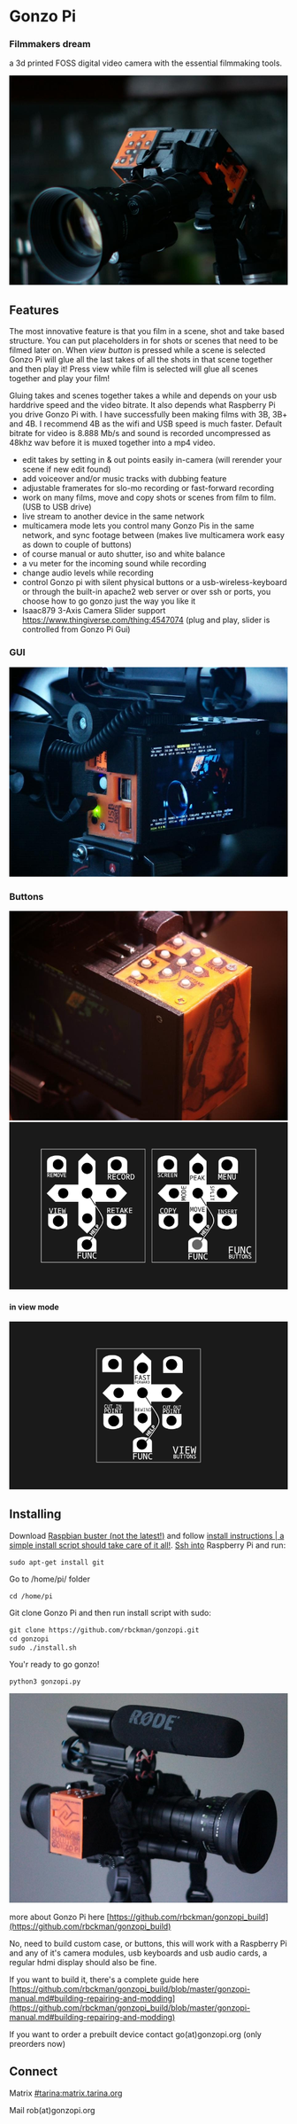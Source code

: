 Gonzo Pi
=============
### Filmmakers dream

a 3d printed FOSS digital video camera with the essential filmmaking tools. 

![Gonzopi](/extras/gonzopi-01.jpeg)

Features
--------

The most innovative feature is that you film in a scene, shot and take based structure. You can put placeholders in for shots or scenes that need to be filmed later on. When *view button* is pressed while a scene is selected Gonzo Pi will glue all the last takes of all the shots in that scene together and then play it! Press view while film is selected will glue all scenes together and play your film!

Gluing takes and scenes together takes a while and depends on your usb harddrive speed and the video bitrate. It also depends what Raspberry Pi you drive Gonzo Pi with. I have successfully been making films with 3B, 3B+ and 4B. I recommend 4B as the wifi and USB speed is much faster. Default bitrate for video is 8.888 Mb/s and sound is recorded uncompressed as 48khz wav before it is muxed together into a mp4 video.

- edit takes by setting in & out points easily in-camera (will rerender your scene if new edit found)
- add voiceover and/or music tracks with dubbing feature
- adjustable framerates for slo-mo recording or fast-forward recording
- work on many films, move and copy shots or scenes from film to film. (USB to USB drive)
- live stream to another device in the same network
- multicamera mode lets you control many Gonzo Pis in the same network, and sync footage between (makes live multicamera work easy as down to couple of buttons)
- of course manual or auto shutter, iso and white balance
- a vu meter for the incoming sound while recording
- change audio levels while recording
- control Gonzo pi with silent physical buttons or a usb-wireless-keyboard or through the built-in apache2 web server or over ssh or ports, you choose how to go gonzo just the way you like it
- Isaac879 3-Axis Camera Slider support https://www.thingiverse.com/thing:4547074 (plug and play, slider is controlled from Gonzo Pi Gui)

### GUI
![Gonzopi](/extras/gonzopi-02.jpeg)

### Buttons
![Gonzopi](/extras/gonzopi-04.jpeg)
![Buttons](/extras/buttons.png)

#### in view mode
![Buttons](/extras/view-buttons.png)

Installing
----------
Download [Raspbian buster (not the latest!)](https://www.raspberrypi.org/downloads/raspbian/) and follow [install instructions | a simple install script should take care of it all!](https://www.raspberrypi.org/documentation/installation/installing-images/README.md).
[Ssh into](https://www.raspberrypi.org/documentation/remote-access/ssh/) Raspberry Pi and run:
```
sudo apt-get install git
```
Go to /home/pi/ folder
```
cd /home/pi
```
Git clone Gonzo Pi and then run install script with sudo:
```
git clone https://github.com/rbckman/gonzopi.git
cd gonzopi
sudo ./install.sh
```
You'r ready to go gonzo! 
```
python3 gonzopi.py
```

![Gonzopi](/extras/gonzopi-03.jpeg)

more about Gonzo Pi here [https://github.com/rbckman/gonzopi_build](https://github.com/rbckman/gonzopi_build)

No, need to build custom case, or buttons, this will work with a Raspberry Pi and any of it's camera modules, usb keyboards and usb audio cards, a regular hdmi display should also be fine.

If you want to build it, there's a complete guide here [https://github.com/rbckman/gonzopi_build/blob/master/gonzopi-manual.md#building-repairing-and-modding](https://github.com/rbckman/gonzopi_build/blob/master/gonzopi-manual.md#building-repairing-and-modding)

If you want to order a prebuilt device contact go(at)gonzopi.org (only preorders now)

Connect
-------
Matrix [#tarina:matrix.tarina.org](https://riot.im/app/#/room/#tarina:matrix.tarina.org)

Mail rob(at)gonzopi.org

